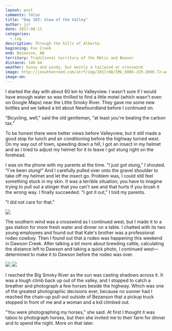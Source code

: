 ```yaml
---
layout: post
comments: false
title: "Day 103: View of the Valley"
author: jcr
date: 2017-08-11
categories:
  - Log
description: Through the hills of Alberta.
beginning: Fox Creek
end: Bezanson, AB
territory: Traditional territory of the Métis and Beaver
distance: 140 km
weather: Sunny and windy, but mostly a tailwind or crosswind
image: http://jonathonreed.com/atrf/img/2017/08/IMG_6008-JCR-2000-72-web.jpg
image-sm:
---
```


I started the day with about 60 km to Valleyview. I wasn't sure if I would have enough water so was thrilled to find a little motel (which wasn't even on Google Maps) near the Little Smoky River. They gave me some new bottles and we talked a bit about Newfoundland before I continued on. 

"Bicycling, well," said the old gentleman, "at least you're beating the carbon tax." 

To be honest there were better views before Valleyview, but it still made a good stop for lunch and air conditioning before the highway turned west. On my way out of town, speeding down a hill, I got an insect in my helmet and as I tried to adjust my helmet for it to leave I got stung right on the forehead. 

I was on the phone with my parents at the time. "I just got stung," I shouted. "I've been stung!" And I carefully pulled over onto the gravel shoulder to take off my helmet and let the insect go. Problem was, I could still feel something stuck in my skin. It was a terrible situation; you have to imagine trying to pull out a stinger that you can't see and that hurts if you brush it the wrong way. I finally succeeded. "I got it out," I told my parents.

"I did not care for that."

<img src="http://jonathonreed.com/atrf/img/2017/08/IMG_5986-JCR-2000-72-web.jpg">

The southern wind was a crosswind as I continued west, but I made it to a gas station for more fresh water and dinner on a table. I chatted with its two young employees and found out that Kale's brother was a professional rodeo cowboy. Then I found out that a rodeo was happening this weekend in Dawson Creek. After talking a bit more about breeding cattle, calculating the distance left to Dawson and taking a quick photo, I continued west—determined to make it to Dawson before the rodeo was over.

<img src="http://jonathonreed.com/atrf/img/2017/08/IMG_5990-JCR-2000-72-web.jpg">

<img src="http://jonathonreed.com/atrf/img/2017/08/IMG_5991-Pano-JCR-2000-72-web.jpg">

I reached the Big Smoky River as the sun was casting shadows across it. It was a tough climb back up out of the valley, and I stopped to catch a breather and photograph a few horses beside the highway. Which was one of the greatest photographic decisions ever, because no sooner had I reached the chain-up pull-out outside of Bezanson that a pickup truck stopped in front of me and a woman and a kid climbed out.

"You were photographing my horses," she said. At first I thought it was taboo to photograph horses, but then she invited me to their farm for dinner and to spend the night. More on that later.